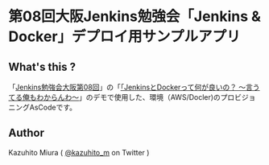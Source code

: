 第08回大阪Jenkins勉強会「Jenkins & Docker」デプロイ用サンプルアプリ
==============================================

## What's this ?

「[Jenkins勉強会大阪第08回](https://connpass.com/event/44408/)」の「[「JenkinsとDockerって何が良いの？ 〜言うてる俺もわからんわ〜]()」のデモで使用した、環境（AWS/Docler)のプロビジョニングAsCodeです。

## Author

Kazuhito Miura ( [@kazuhito_m](https://twitter.com/kazuhito_m) on Twitter )
